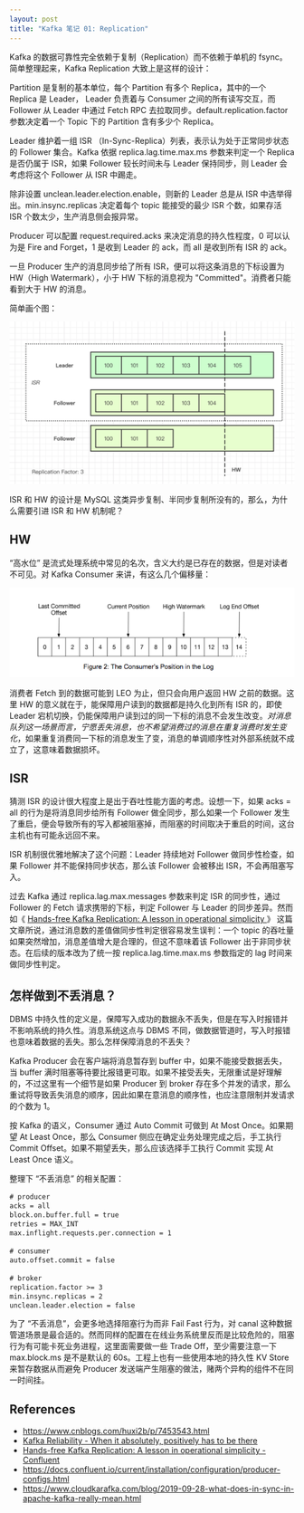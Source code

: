 ```yaml
---
layout: post
title: "Kafka 笔记 01: Replication"
---
```


Kafka 的数据可靠性完全依赖于复制（Replication）而不依赖于单机的 fsync。简单整理起来，Kafka Replication 大致上是这样的设计：

Partition 是复制的基本单位，每个 Partition 有多个 Replica，其中的一个 Replica 是 Leader， Leader 负责着与 Consumer 之间的所有读写交互，而 Follower 从 Leader 中通过 Fetch RPC 去拉取同步。default.replication.factor 参数决定着一个 Topic 下的 Partition 含有多少个 Replica。

Leader 维护着一组 ISR （In-Sync-Replica）列表，表示认为处于正常同步状态的 Follower 集合。Kafka 依据 replica.lag.time.max.ms 参数来判定一个 Replica 是否仍属于 ISR，如果 Follower 较长时间未与 Leader 保持同步，则 Leader 会考虑将这个 Follower 从 ISR 中踢走。

除非设置 unclean.leader.election.enable，则新的 Leader 总是从 ISR 中选举得出。min.insync.replicas 决定着每个 topic 能接受的最少 ISR 个数，如果存活 ISR 个数太少，生产消息侧会报异常。

Producer 可以配置 request.required.acks 来决定消息的持久性程度，0 可以认为是 Fire and Forget，1 是收到 Leader 的 ack，而 all 是收到所有 ISR 的 ack。

一旦 Producer 生产的消息同步给了所有 ISR，便可以将这条消息的下标设置为 HW（High Watermark），小于 HW 下标的消息视为 "Committed"。消费者只能看到大于 HW 的消息。

简单画个图：

![](../images/kafka-01-replication.png)

ISR 和 HW 的设计是 MySQL 这类异步复制、半同步复制所没有的，那么，为什么需要引进 ISR 和 HW 机制呢？

## HW

“高水位” 是流式处理系统中常见的名次，含义大约是已存在的数据，但是对读者不可见。对 Kafka Consumer 来讲，有这么几个偏移量：

![](../images/consumer-offsets.png)

消费者 Fetch 到的数据可能到 LEO 为止，但只会向用户返回 HW 之前的数据。这里 HW 的意义就在于，能保障用户读到的数据都是持久化到所有 ISR 的，即使 Leader 宕机切换，仍能保障用户读到过的同一下标的消息不会发生改变。*对消息队列这一场景而言，宁愿丢失消息，也不希望消费过的消息在重复消费时发生变化*，如果重复消费同一下标的消息发生了变，消息的单调顺序性对外部系统就不成立了，这意味着数据损坏。

## ISR
猜测 ISR 的设计很大程度上是出于吞吐性能方面的考虑。设想一下，如果 acks = all 的行为是将消息同步给所有 Follower 做全同步，那么如果一个 Follower 发生了重启，便会导致所有的写入都被阻塞掉，而阻塞的时间取决于重启的时间，这台主机也有可能永远回不来。

ISR 机制很优雅地解决了这个问题：Leader 持续地对 Follower 做同步性检查，如果 Follower 并不能保持同步状态，那么该 Follower 会被移出 ISR，不会再阻塞写入。

过去 Kafka 通过 replica.lag.max.messages 参数来判定 ISR 的同步性，通过 Follower 的 Fetch 请求携带的下标，判定 Follower 与 Leader 的同步差异。然而如《 [Hands-free Kafka Replication: A lesson in operational simplicity ](https://www.confluent.io/blog/hands-free-kafka-replication-a-lesson-in-operational-simplicity/)》 这篇文章所说，通过消息数的差值做同步性判定很容易发生误判：一个 topic 的吞吐量如果突然增加，消息差值增大是合理的，但这不意味着该 Follower 出于非同步状态。在后续的版本改为了统一按 replica.lag.time.max.ms 参数指定的 lag 时间来做同步性判定。

## 怎样做到不丢消息？
DBMS 中持久性的定义是，保障写入成功的数据永不丢失，但是在写入时报错并不影响系统的持久性。消息系统这点与 DBMS 不同，做数据管道时，写入时报错也意味着数据的丢失。那么怎样保障消息的不丢失？

Kafka Producer 会在客户端将消息暂存到 buffer 中，如果不能接受数据丢失，当 buffer 满时阻塞等待要比报错更可取。如果不接受丢失，无限重试是好理解的，不过这里有一个细节是如果 Producer 到 broker 存在多个并发的请求，那么重试将导致丢失消息的顺序，因此如果在意消息的顺序性，也应注意限制并发请求的个数为 1。

按 Kafka 的语义，Consumer 通过 Auto Commit 可做到 At Most Once。如果期望 At Least Once，那么 Consumer 侧应在确定业务处理完成之后，手工执行 Commit Offset。如果不期望丢失，那么应该选择手工执行 Commit 实现 At Least Once 语义。

整理下 “不丢消息” 的相关配置：

```
# producer
acks = all
block.on.buffer.full = true
retries = MAX_INT
max.inflight.requests.per.connection = 1

# consumer
auto.offset.commit = false

# broker
replication.factor >= 3
min.insync.replicas = 2
unclean.leader.election = false
```

为了 “不丢消息”，会更多地选择阻塞行为而非 Fail Fast 行为，对 canal 这种数据管道场景是最合适的。然而同样的配置在在线业务系统里反而是比较危险的，阻塞行为有可能卡死业务进程，这里面需要做一些 Trade Off，至少需要注意一下  max.block.ms 是不是默认的 60s。工程上也有一些使用本地的持久性 KV Store 来暂存数据从而避免 Producer 发送端产生阻塞的做法，赌两个异构的组件不在同一时间挂。

## References
* https://www.cnblogs.com/huxi2b/p/7453543.html
* [Kafka Reliability - When it absolutely, positively has to be there](https://www.slideshare.net/gwenshap/kafka-reliability-when-it-absolutely-positively-has-to-be-there)
* [Hands-free Kafka Replication: A lesson in operational simplicity - Confluent](https://www.confluent.io/blog/hands-free-kafka-replication-a-lesson-in-operational-simplicity/)
* https://docs.confluent.io/current/installation/configuration/producer-configs.html
* https://www.cloudkarafka.com/blog/2019-09-28-what-does-in-sync-in-apache-kafka-really-mean.html

